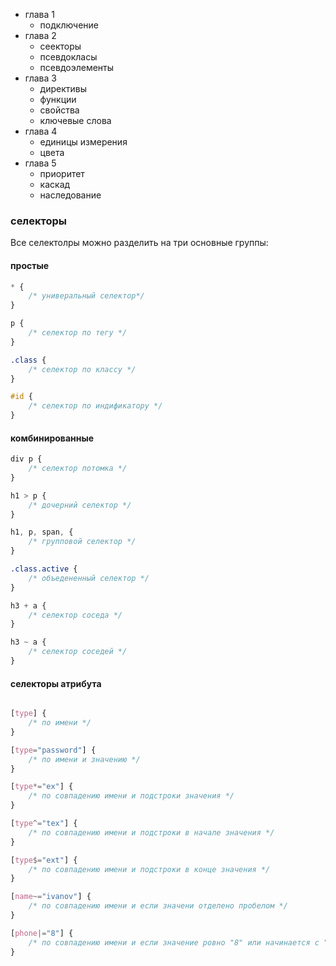 - глава 1
    - подключение
- глава 2
    - сеекторы
    - псевдокласы
    - псевдоэлементы
- глава 3
    - директивы
    - функции
    - свойства
    - ключевые слова
- глава 4
    - единицы измерения
    - цвета
- глава 5
    - приоритет
    - каскад
    - наследование

### селекторы

Все селектолры можно разделить на три основные группы:

#### простые 

```css
* {
    /* универальный селектор*/
}

p {
    /* селектор по тегу */
}

.class {
    /* селектор по классу */
}

#id {
    /* селектор по индификатору */
}
```

#### комбинированные

```css
div p {
    /* селектор потомка */ 
}

h1 > p {
    /* дочерний селектор */ 
}

h1, p, span, {
    /* групповой селектор */
}

.class.active {
    /* объедененный селектор */
}

h3 + a {
    /* селектор соседа */
}

h3 ~ a {
    /* селектор соседей */
}
```

#### селекторы атрибута 

```css

[type] {
    /* по имени */
}

[type="password"] {
    /* по имени и значению */
}

[type*="ex"] {
    /* по совпадению имени и подстроки значения */
}

[type^="tex"] {
    /* по совпадению имени и подстроки в начале значения */
}

[type$="ext"] {
    /* по совпадению имени и подстроки в конце значения */
}

[name~="ivanov"] {
    /* по совпадению имени и если значени отделено пробелом */
}

[phone|="8"] {
    /* по совпадению имени и если значение ровно "8" или начинается с "8-" */
}

```
